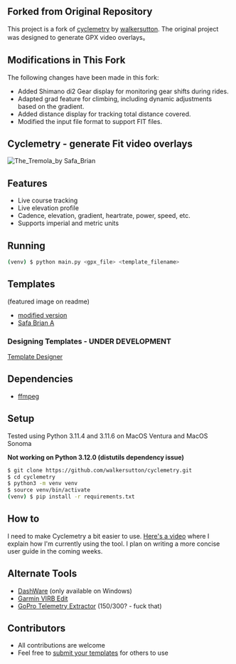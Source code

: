 ## Forked from Original Repository

This project is a fork of [cyclemetry](https://github.com/walkersutton/cyclemetry) by [walkersutton](https://github.com/walkersutton). The original project was designed to generate GPX video overlays。

## Modifications in This Fork

The following changes have been made in this fork:
- Added Shimano di2 Gear display for monitoring gear shifts during rides.
- Adapted grad feature for climbing, including dynamic adjustments based on the gradient.
- Added distance display for tracking total distance covered.
- Modified the input file format to support FIT files.


## Cyclemetry - generate Fit video overlays
![The_Tremola_by Safa_Brian](https://github.com/walkersutton/cyclemetry/assets/25811783/71aa4902-dd29-453f-b4a5-a87ddabd2437)

## Features
* Live course tracking
* Live elevation profile
* Cadence, elevation, gradient, heartrate, power, speed, etc.
* Supports imperial and metric units

## Running
```sh
(venv) $ python main.py <gpx_file> <template_filename>
```

## Templates
(featured image on readme)
* [modified version](templates/temp_4k.json)
* [Safa Brian A](https://github.com/walkersutton/cyclemetry/blob/main/templates/safa_brian_a.json) 

### Designing Templates - UNDER DEVELOPMENT
[Template Designer](https://walkersutton.com/cyclemetry/)

## Dependencies
* [ffmpeg](https://FFmpeg.org/)

## Setup
Tested using Python 3.11.4 and 3.11.6 on MacOS Ventura and MacOS Sonoma

**Not working on Python 3.12.0 (distutils dependency issue)**

```sh
$ git clone https://github.com/walkersutton/cyclemetry.git
$ cd cyclemetry
$ python3 -m venv venv
$ source venv/bin/activate
(venv) $ pip install -r requirements.txt
```

## How to

I need to make Cyclemetry a bit easier to use. [Here's a video](https://youtu.be/gqn5MfcypH4) where I explain how I'm currently using the tool. I plan on writing a more concise user guide in the coming weeks.

## Alternate Tools
* [DashWare](http://www.dashware.net/) (only available on Windows)
* [Garmin VIRB Edit](https://www.garmin.com/en-US/p/573412)
* [GoPro Telemetry Extractor](https://goprotelemetryextractor.com/) ($150/$300? - fuck that)

## Contributors
* All contributions are welcome
* Feel free to [submit your templates](https://github.com/walkersutton/cyclemetry/pulls) for others to use
